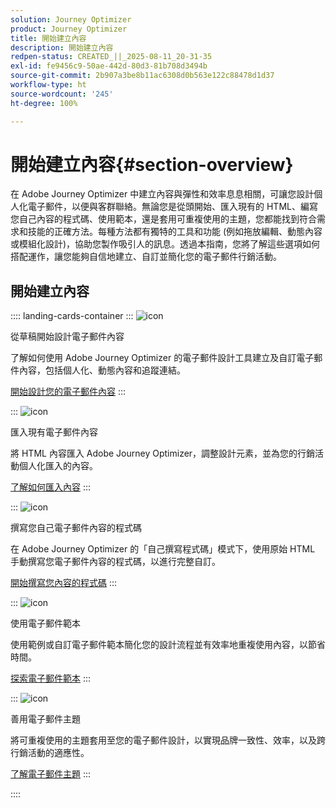 ```yaml
---
solution: Journey Optimizer
product: Journey Optimizer
title: 開始建立內容
description: 開始建立內容
redpen-status: CREATED_||_2025-08-11_20-31-35
exl-id: fe9456c9-50ae-442d-80d3-81b708d3494b
source-git-commit: 2b907a3be8b11ac6308d0b563e122c88478d1d37
workflow-type: ht
source-wordcount: '245'
ht-degree: 100%

---
```


# 開始建立內容{#section-overview}

在 Adobe Journey Optimizer 中建立內容與彈性和效率息息相關，可讓您設計個人化電子郵件，以便與客群聯絡。無論您是從頭開始、匯入現有的 HTML、編寫您自己內容的程式碼、使用範本，還是套用可重複使用的主題，您都能找到符合需求和技能的正確方法。每種方法都有獨特的工具和功能 (例如拖放編輯、動態內容或模組化設計)，協助您製作吸引人的訊息。透過本指南，您將了解這些選項如何搭配運作，讓您能夠自信地建立、自訂並簡化您的電子郵件行銷活動。

## 開始建立內容

:::: landing-cards-container
:::
![icon](https://cdn.experienceleague.adobe.com/icons/circle-play.svg)

從草稿開始設計電子郵件內容

了解如何使用 Adobe Journey Optimizer 的電子郵件設計工具建立及自訂電子郵件內容，包括個人化、動態內容和追蹤連結。

[開始設計您的電子郵件內容](../using/email/content-from-scratch.md)
:::

:::
![icon](https://cdn.experienceleague.adobe.com/icons/list-check.svg)

匯入現有電子郵件內容

將 HTML 內容匯入 Adobe Journey Optimizer，調整設計元素，並為您的行銷活動個人化匯入的內容。

[了解如何匯入內容](../using/email/existing-content.md)
:::

:::
![icon](https://cdn.experienceleague.adobe.com/icons/code-branch.svg)

撰寫您自己電子郵件內容的程式碼

在 Adobe Journey Optimizer 的「自己撰寫程式碼」模式下，使用原始 HTML 手動撰寫您電子郵件內容的程式碼，以進行完整自訂。

[開始撰寫您內容的程式碼](../using/email/code-content.md)
:::

:::
![icon](https://cdn.experienceleague.adobe.com/icons/puzzle-piece.svg)

使用電子郵件範本

使用範例或自訂電子郵件範本簡化您的設計流程並有效率地重複使用內容，以節省時間。

[探索電子郵件範本](../using/email/use-email-templates.md)
:::

:::
![icon](https://cdn.experienceleague.adobe.com/icons/gear.svg)

善用電子郵件主題

將可重複使用的主題套用至您的電子郵件設計，以實現品牌一致性、效率，以及跨行銷活動的適應性。

[了解電子郵件主題](../using/email/apply-email-themes.md)
:::

::::
